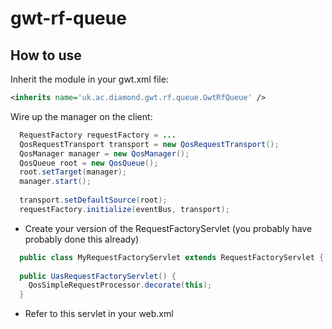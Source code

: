 gwt-rf-queue
============

How to use
----------
Inherit the module in your gwt.xml file:
```xml
<inherits name='uk.ac.diamond.gwt.rf.queue.GwtRfQueue' />
```

Wire up the manager on the client:

```java
  RequestFactory requestFactory = ...
  QosRequestTransport transport = new QosRequestTransport();
  QosManager manager = new QosManager();
  QosQueue root = new QosQueue();
  root.setTarget(manager);
  manager.start();
  
  transport.setDefaultSource(root);
  requestFactory.initialize(eventBus, transport);
```

* Create your version of the RequestFactoryServlet (you probably have probably done this already)

```java
  public class MyRequestFactoryServlet extends RequestFactoryServlet {
  
  public UasRequestFactoryServlet() {
    QosSimpleRequestProcessor.decorate(this);
  }
```

* Refer to this servlet in your web.xml
